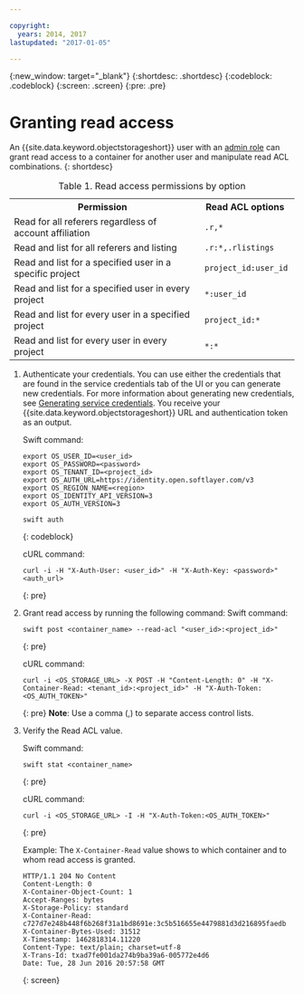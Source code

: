 ```yaml
---

copyright:
  years: 2014, 2017
lastupdated: "2017-01-05"

---
```

{:new_window: target="_blank"}
{:shortdesc: .shortdesc}
{:codeblock: .codeblock}
{:screen: .screen}
{:pre: .pre}


# Granting read access

An {{site.data.keyword.objectstorageshort}} user with an [admin role](/docs/services/ObjectStorage/os_access_types.html) can grant read access to a container for another user and manipulate read ACL combinations.
{: shortdesc}

<table>
<caption> Table 1. Read access permissions by option </caption>
  <tr>
    <th> Permission </th>
    <th> Read ACL options </th>
  </tr>
  <tr>
    <td> Read for all referers regardless of account affiliation </td>
    <td> <code> .r,&#42;  </code> </td>
  </tr>
  <tr>
    <td> Read and list for all referers and listing </td>
    <td> <code> .r:&#42;,.rlistings </code> </td>
  </tr>
  <tr>
    <td> Read and list for a specified user in a specific project </td>
    <td> <code> project_id:user_id </code> </td>
  </tr>
  <tr>
    <td> Read and list for a specified user in every project </td>
    <td> <code> &#42;:user_id </code> </td>
  </tr>
  <tr>
    <td> Read and list for every user in a specified project </td>
    <td> <code> project_id:&#42; </code> </td>
  </tr>
  <tr>
    <td> Read and list for every user in every project  </td>
    <td> <code> &#42;:&#42; </code> </td>
  </tr>
</table>



1. Authenticate your credentials. You can use either the credentials that are found in the service credentials tab of the UI or you can generate new credentials. For more information about generating new credentials, see [Generating service credentials](/docs/services/ObjectStorage/os_credentials.html). You receive your {{site.data.keyword.objectstorageshort}} URL and authentication token as an output.

    Swift command:

    ```
    export OS_USER_ID=<user_id>
    export OS_PASSWORD=<password>
    export OS_TENANT_ID=<project_id>
    export OS_AUTH_URL=https://identity.open.softlayer.com/v3
    export OS_REGION_NAME=<region>
    export OS_IDENTITY_API_VERSION=3
    export OS_AUTH_VERSION=3

    swift auth
    ```
    {: codeblock}

    cURL command:

    ```
    curl -i -H "X-Auth-User: <user_id>" -H "X-Auth-Key: <password>" <auth_url>
    ```
    {: pre}

2. Grant read access by running the following command:
    Swift command:

    ```
    swift post <container_name> --read-acl "<user_id>:<project_id>"
    ```
    {: pre}

    cURL command:

    ```
    curl -i <OS_STORAGE_URL> -X POST -H "Content-Length: 0" -H "X-Container-Read: <tenant_id>:<project_id>" -H "X-Auth-Token: <OS_AUTH_TOKEN>"
    ```
    {: pre}
    **Note**: Use a comma (,) to separate access control lists.


3. Verify the Read ACL value.

    Swift command:

    ```
    swift stat <container_name>
    ```
    {: pre}

    cURL command:

    ```
    curl -i <OS_STORAGE_URL> -I -H "X-Auth-Token:<OS_AUTH_TOKEN>"
    ```
    {: pre}

    Example: The `X-Container-Read` value shows to which container and to whom read access is granted.

    ```
    HTTP/1.1 204 No Content
    Content-Length: 0
    X-Container-Object-Count: 1
    Accept-Ranges: bytes
    X-Storage-Policy: standard
    X-Container-Read: c727d7e248b448f6b268f31a1bd8691e:3c5b516655e4479881d3d216895faedb
    X-Container-Bytes-Used: 31512
    X-Timestamp: 1462818314.11220
    Content-Type: text/plain; charset=utf-8
    X-Trans-Id: txad7fe001da274b9ba39a6-005772e4d6
    Date: Tue, 28 Jun 2016 20:57:58 GMT
    ```
    {: screen}
